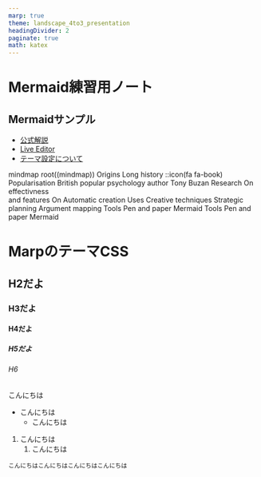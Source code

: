 ```yaml
---
marp: true
theme: landscape_4to3_presentation
headingDivider: 2
paginate: true
math: katex
---
```


# Mermaid練習用ノート
<!-- _paginate: false -->

## Mermaidサンプル
<!-- _style: div.mermaid { all: unset; } -->

<script type="module">
    import mermaid from 'https://cdn.jsdelivr.net/npm/mermaid@10.0.0/dist/mermaid.esm.min.mjs';
    mermaid.initialize({
        startOnLoad: true,
        'theme': 'black'
        });
    window.addEventListener(
        'vscode.markdown.updateContent',
        function() { mermaid.init() }
        );
</script>

- [公式解説](https://mermaid.js.org/syntax/mindmap.html)
- [Live Editor](https://mermaid.live/)
- [テーマ設定について](https://mermaid.js.org/config/theming.html)

<div class="mermaid" style="display: flex;justify-content: center;">
mindmap
  root((mindmap))
    Origins
      Long history
      ::icon(fa fa-book)
      Popularisation
        British popular psychology author Tony Buzan
    Research
      On effectivness<br/>and features
      On Automatic creation
        Uses
            Creative techniques
            Strategic planning
            Argument mapping
    Tools
      Pen and paper
      Mermaid
    Tools
      Pen and paper
      Mermaid
</div>

# MarpのテーマCSS



## H2だよ

### H3だよ

#### H4だよ

##### H5だよ

###### H6

こんにちは

- こんにちは
  - こんにちは

1. こんにちは
   1. こんにちは

```code
こんにちはこんにちはこんにちはこんにちは
```


